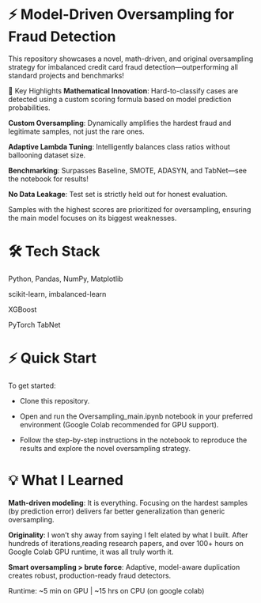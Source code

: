 
# ⚡ Model-Driven Oversampling for Fraud Detection
This repository showcases a novel, math-driven, and original oversampling strategy for imbalanced credit card fraud detection—outperforming all standard projects and benchmarks!

🚀 Key Highlights
**Mathematical Innovation**: Hard-to-classify cases are detected using a custom scoring formula based on model prediction probabilities.

**Custom Oversampling**: Dynamically amplifies the hardest fraud and legitimate samples, not just the rare ones.

**Adaptive Lambda Tuning**: Intelligently balances class ratios without ballooning dataset size.

**Benchmarking**: Surpasses Baseline, SMOTE, ADASYN, and TabNet—see the notebook for results!

**No Data Leakage**: Test set is strictly held out for honest evaluation.


Samples with the highest scores are prioritized for oversampling, ensuring the main model focuses on its biggest weaknesses.

# 🛠️ Tech Stack
Python, Pandas, NumPy, Matplotlib

scikit-learn, imbalanced-learn

XGBoost

PyTorch TabNet

# ⚡ Quick Start
To get started:

* Clone this repository.

* Open and run the Oversampling_main.ipynb notebook in your preferred environment (Google Colab recommended for GPU support).

* Follow the step-by-step instructions in the notebook to reproduce the results and explore the novel oversampling strategy.


# 💡 What I Learned
**Math-driven modeling**: It is everything. Focusing on the hardest samples (by prediction error) delivers far better generalization than generic oversampling.

**Originality**: I won’t shy away from saying I felt elated by what I built. After hundreds of iterations,reading research papers, and over 100+ hours on Google Colab GPU runtime, it was all truly worth it.

**Smart oversampling > brute force**: Adaptive, model-aware duplication creates robust, production-ready fraud detectors.

Runtime: ~5 min on GPU | ~15 hrs on CPU (on google colab)
